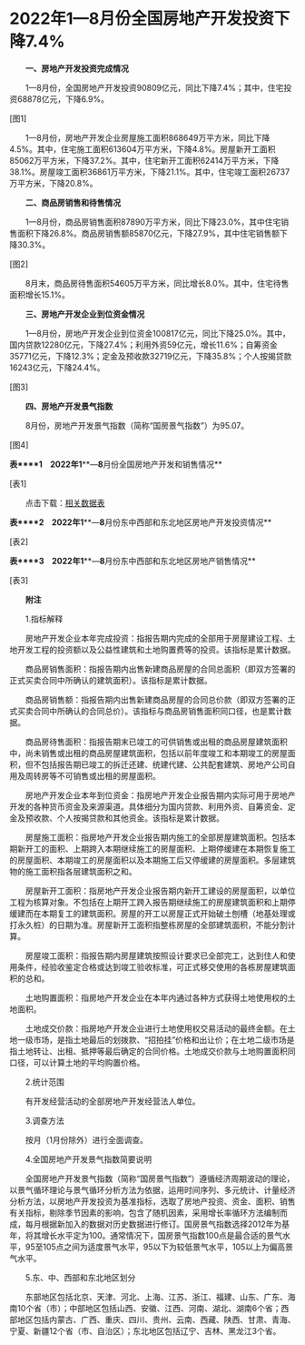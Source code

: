 # 2022年1—8月份全国房地产开发投资下降7.4%

　　**一、房地产开发投资完成情况**

　　1—8月份，全国房地产开发投资90809亿元，同比下降7.4%；其中，住宅投资68878亿元，下降6.9%。

\[图1\]

　　1—8月份，房地产开发企业房屋施工面积868649万平方米，同比下降4.5%。其中，住宅施工面积613604万平方米，下降4.8%。房屋新开工面积85062万平方米，下降37.2%。其中，住宅新开工面积62414万平方米，下降38.1%。房屋竣工面积36861万平方米，下降21.1%。其中，住宅竣工面积26737万平方米，下降20.8%。

　　**二、商品房销售和待售情况**

　　1—8月份，商品房销售面积87890万平方米，同比下降23.0%，其中住宅销售面积下降26.8%。商品房销售额85870亿元，下降27.9%，其中住宅销售额下降30.3%。

\[图2\]

　　8月末，商品房待售面积54605万平方米，同比增长8.0%。其中，住宅待售面积增长15.1%。

　　**三、房地产开发企业到位资金情况**

　　1—8月份，房地产开发企业到位资金100817亿元，同比下降25.0%。其中，国内贷款12280亿元，下降27.4%；利用外资59亿元，增长11.6%；自筹资金35771亿元，下降12.3%；定金及预收款32719亿元，下降35.8%；个人按揭贷款16243亿元，下降24.4%。

\[图3\]

　　**四、房地产开发景气指数**

　　8月份，房地产开发景气指数（简称“国房景气指数”）为95.07。

\[图4\]

**表****1**　**2022****年****1****—****8****月份全国房地产开发和销售情况**

\[表1\]

　　点击下载：[相关数据表](http://www.stats.gov.cn/sj/zxfb/202302/W020230203609924692672.xlsx) 

**表****2**　**2022****年****1****—****8****月份东中西部和东北地区房地产开发投资情况**

\[表2\]

**表****3**　**2022****年****1****—****8****月份东中西部和东北地区房地产销售情况**

\[表3\]

　　**附注**

　　1.指标解释

　　房地产开发企业本年完成投资：指报告期内完成的全部用于房屋建设工程、土地开发工程的投资额以及公益性建筑和土地购置费等的投资。该指标是累计数据。

　　商品房销售面积：指报告期内出售新建商品房屋的合同总面积（即双方签署的正式买卖合同中所确认的建筑面积）。该指标是累计数据。

　　商品房销售额：指报告期内出售新建商品房屋的合同总价款（即双方签署的正式买卖合同中所确认的合同总价）。该指标与商品房销售面积同口径，也是累计数据。

　　商品房待售面积：指报告期末已竣工的可供销售或出租的商品房屋建筑面积中，尚未销售或出租的商品房屋建筑面积，包括以前年度竣工和本期竣工的房屋面积，但不包括报告期已竣工的拆迁还建、统建代建、公共配套建筑、房地产公司自用及周转房等不可销售或出租的房屋面积。

　　房地产开发企业本年到位资金：指房地产开发企业报告期内实际可用于房地产开发的各种货币资金及来源渠道。具体细分为国内贷款、利用外资、自筹资金、定金及预收款、个人按揭贷款和其他资金。该指标是累计数据。

　　房屋施工面积：指房地产开发企业报告期内施工的全部房屋建筑面积。包括本期新开工的面积、上期跨入本期继续施工的房屋面积、上期停缓建在本期恢复施工的房屋面积、本期竣工的房屋面积以及本期施工后又停缓建的房屋面积。多层建筑物的施工面积指各层建筑面积之和。

　　房屋新开工面积：指房地产开发企业报告期内新开工建设的房屋面积，以单位工程为核算对象。不包括在上期开工跨入报告期继续施工的房屋建筑面积和上期停缓建而在本期复工的建筑面积。房屋的开工以房屋正式开始破土刨槽（地基处理或打永久桩）的日期为准。房屋新开工面积指整栋房屋的全部建筑面积，不能分割计算。

　　房屋竣工面积：指报告期内房屋建筑按照设计要求已全部完工，达到住人和使用条件，经验收鉴定合格或达到竣工验收标准，可正式移交使用的各栋房屋建筑面积的总和。

　　土地购置面积：指房地产开发企业在本年内通过各种方式获得土地使用权的土地面积。

　　土地成交价款：指房地产开发企业进行土地使用权交易活动的最终金额。在土地一级市场，是指土地最后的划拨款、“招拍挂”价格和出让价；在土地二级市场是指土地转让、出租、抵押等最后确定的合同价格。土地成交价款与土地购置面积同口径，可以计算土地的平均购置价格。

　　2.统计范围

　　有开发经营活动的全部房地产开发经营法人单位。

　　3.调查方法

　　按月（1月份除外）进行全面调查。

　　4.全国房地产开发景气指数简要说明

　　全国房地产开发景气指数（简称“国房景气指数”）遵循经济周期波动的理论，以景气循环理论与景气循环分析方法为依据，运用时间序列、多元统计、计量经济分析方法，以房地产开发投资为基准指标，选取了房地产投资、资金、面积、销售有关指标，剔除季节因素的影响，包含了随机因素，采用增长率循环方法编制而成，每月根据新加入的数据对历史数据进行修订。国房景气指数选择2012年为基年，将其增长水平定为100。通常情况下，国房景气指数100点是最合适的景气水平，95至105点之间为适度景气水平，95以下为较低景气水平，105以上为偏高景气水平。

　　5.东、中、西部和东北地区划分

　　东部地区包括北京、天津、河北、上海、江苏、浙江、福建、山东、广东、海南10个省（市）；中部地区包括山西、安徽、江西、河南、湖北、湖南6个省；西部地区包括内蒙古、广西、重庆、四川、贵州、云南、西藏、陕西、甘肃、青海、宁夏、新疆12个省（市、自治区）；东北地区包括辽宁、吉林、黑龙江3个省。